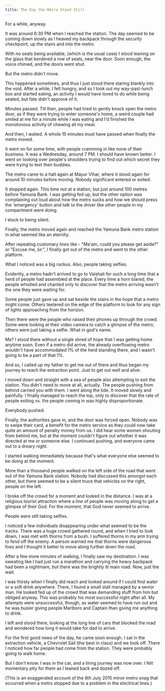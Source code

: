 ```yaml
---
title: The Day the Metro Stood Still
---
```


For a while, anyway.

It was around 6:30 PM when I reached the station. The day seemed to be coming down slowly as I heaved my backpack through the security checkpoint, up the stairs and into the metro.

With no seats being available, (which is the usual case) I stood leaning on the glass that bordered a row of seats, near the door. Soon enough, the voice chimed, and the doors went shut.

But the metro didn't move.

This happened sometimes, and thus I just stood there staring blankly into the void. After a while, I felt hungry, and so I took out my way-past-lunch box and started eating, an activity I would have loved to do while being seated, but fate didn't approve of it.

Minutes passed. Till then, people had tried to gently knock open the metro door, as if they were trying to enter someone's home, a weird couple had smiled at me for a minute while I was eating and I'd finished the monotonous activity of chewing all my meal.

And then, I waited. A whole 15 minutes must have passed when finally the metro moved.

It went on for some time, with people cramming in like none of their business. It was a Wednesday, around 7 PM. I should have known better. I went on looking over people's shoulders trying to find out which secret they were trying to text their buddies.

The metro came to a halt again at Mayur Vihar, where it stood again for around 10 minutes before moving. Nobody significant entered or exited.

It stopped again. This time not at a station, but just around 100 metres before Yamuna Bank. I was getting fed up, but the other option was complaining out loud about how the metro sucks and how we should press the 'emergency' button and talk to the driver like other people in my compartment were doing.

I stuck to being silent.

Finally, the metro moved again and reached the Yamuna Bank metro station in what seemed like an eternity.

After repeating customary lines like - "Ma'am, could you please get aside?" or "Excuse me, sir.", I finally got out of the metro and went to the other platform.

What I noticed was a big ruckus. Also, people taking selfies.

Evidently, a metro hadn't arrived to go to Vaishali for such a long time that a herd of people had assembled at the place. Every time a horn blared, the people whistled and chanted only to discover that the metro arriving wasn't the one they were waiting for.

Some people just gave up and sat beside the stairs in the hope that a metro might come. Others teetered on the edge of the platform to look for any sign of lights approaching from the horizon.

Then there were the people who raised their phones up through the crowd. Some were looking at their video camera to catch a glimpse of the metro; others were just taking a selfie. What in god's name.

Me? I stood there without a single shred of hope that I was getting home anytime soon. Even if a metro did arrive, the already overflowing metro wouldn't have accommodated 1% of the herd standing there, and I wasn't going to be a part of that 1%.

And so, I called up my father to get me out of there and thus began my journey to reach the extraction point. Just to get out well and alive.

I moved down and straight with a sea of people also attempting to exit the station. You didn't need to move at all, actually. The people pushing from behind carried you with them. I went along the tide. It moved slowly and painfully. I finally managed to reach the top, only to discover that the rate of people exiting vs. the people coming in was highly disproportionate.

Everybody pushed.

Finally, the authorities gave in, and the door was forced open. Nobody was to swipe their card, a benefit for the metro service as they could now take quite an amount of penalty money from us. I did hear some women shouting from behind me, but at the moment couldn't figure out whether it was directed at me or someone else. I continued pushing, and everyone came out to a dreary night.

I started walking immediately because that's what everyone else seemed to be doing at the moment.

More than a thousand people walked on the left side of the road that went out of the Yamuna Bank station. Nobody had discussed this amongst each other, but there seemed to be a silent truce that vehicles on the right, people on the left.

I broke off the crowd for a moment and looked in the distance. I was at a religious tourist attraction where a line of people was moving along to get a glimpse of their God. For the moment, that God never seemed to arrive.

People were still taking selfies.

I noticed a few individuals disappearing under what seemed to be the tracks. There was a huge crowd gathered round, and when I tried to look down, I was met with thorns from a bush. I suffered thorns in my arm trying to fend off the enemy. A person warned me that thorns were dangerous foes and I thought it better to move along further down the road.

After a few more minutes of walking, I finally saw my destination. I was sweating like I had just run a marathon and carrying the heavy backpack had been a nightmare, but there was the brightly lit main road. Now, just the wait.

I was thirsty when I finally did reach and looked around if I could find water or a soft drink anywhere. There, I found a small stall managed by a senior man. He looked fed up of the crowd that was demanding stuff from him but obliged anyway. This was probably his most successful night after all. My attempts were unsuccessful, though, as water seemed to have run out and he was busier giving people Marlboro and Captain than giving me anything to drink.

I left and stood there, looking at the long line of cars that blocked the road and wondered how long it would take for dad to arrive.

For the first good news of the day, he came soon enough. I sat in the extraction vehicle, a Chevrolet Sail (the best in class) and we took off. There I noticed how far people had come from the station. They were probably going to walk home.

But I don't know. I was in the car, and a tiring journey was now over. I felt momentary pity for them as I leaned back and dozed off.

(This is an exaggerated account of the 8th July 2015 minor metro snag that occurred when a metro stopped due to a problem in the electrical lines.)